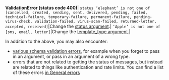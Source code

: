 **ValidationError (status code 400)**|
`status ‘elephant’ is not one of [cancelled, created, sending, sent, delivered, pending, failed, technical-failure, temporary-failure, permanent-failure, pending-virus-check, validation-failed, virus-scan-failed, returned-letter, accepted, received]`|Change the [status argument](#status-optional).|
`‘Apple’ is not one of [sms, email, letter]`|Change the [template_type argument](#template-type-optional).|

In addition to the above, you may also encounter:

* [various schema validation errors](#schema-validation-errors), for example when you forget to pass in an argument, or pass in an argument of a wrong type.
* errors that are not related to getting the status of messages, but instead are related to things like authentication and rate limits. You can find a list of these errors [in General errors](#general-errors)